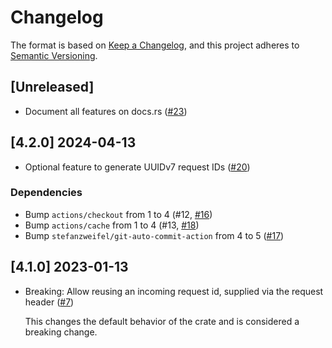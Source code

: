 # Changelog

The format is based on [Keep a Changelog](https://keepachangelog.com/en/1.0.0/),
and this project adheres to [Semantic Versioning](https://semver.org/spec/v2.0.0.html).

## [Unreleased]

* Document all features on docs.rs ([#23](https://github.com/vbrandl/actix-request-identifier/pull/23))

## [4.2.0] 2024-04-13

* Optional feature to generate UUIDv7 request IDs ([#20](https://github.com/vbrandl/actix-request-identifier/pull/20))

### Dependencies
- Bump `actions/checkout` from 1 to 4 (#12, [#16](https://github.com/vbrandl/actix-request-identifier/pull/16))
- Bump `actions/cache` from 1 to 4 (#13, [#18](https://github.com/vbrandl/actix-request-identifier/pull/18))
- Bump `stefanzweifel/git-auto-commit-action` from 4 to 5 ([#17](https://github.com/vbrandl/actix-request-identifier/pull/17))

## [4.1.0] 2023-01-13

* Breaking: Allow reusing an incoming request id, supplied via the request header ([#7])

  This changes the default behavior of the crate and is considered a breaking change.

[#7]: https://github.com/vbrandl/actix-request-identifier/pull/7
